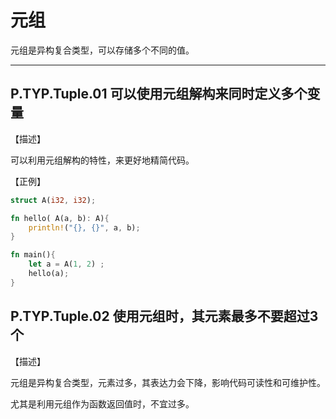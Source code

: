 # 元组

元组是异构复合类型，可以存储多个不同的值。

---

## P.TYP.Tuple.01  可以使用元组解构来同时定义多个变量

【描述】

可以利用元组解构的特性，来更好地精简代码。

【正例】

```rust
struct A(i32, i32);

fn hello( A(a, b): A){
    println!("{}, {}", a, b);
}

fn main(){
    let a = A(1, 2) ;
    hello(a);
}
```

## P.TYP.Tuple.02  使用元组时，其元素最多不要超过3个

【描述】

元组是异构复合类型，元素过多，其表达力会下降，影响代码可读性和可维护性。

尤其是利用元组作为函数返回值时，不宜过多。

